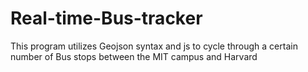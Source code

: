 # Real-time-Bus-tracker
This program utilizes Geojson syntax and js to cycle through a certain number of Bus stops between the MIT campus and Harvard
